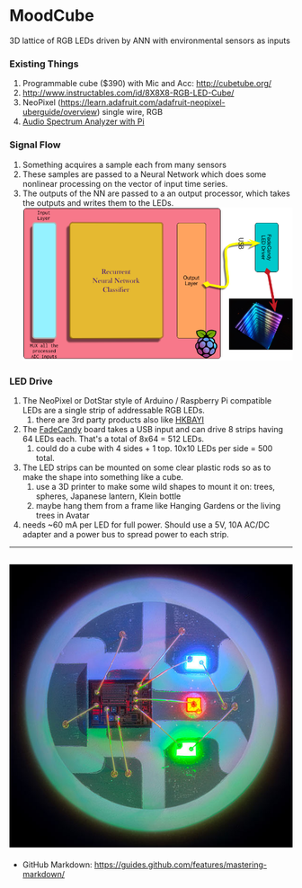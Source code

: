 # MoodCube
3D lattice of RGB LEDs driven by ANN with environmental sensors as inputs


### Existing Things
1. Programmable cube ($390) with Mic and Acc:  http://cubetube.org/
1. http://www.instructables.com/id/8X8X8-RGB-LED-Cube/
1. NeoPixel (https://learn.adafruit.com/adafruit-neopixel-uberguide/overview) single wire, RGB
1. [Audio Spectrum Analyzer with Pi](https://github.com/karlstav/cava)

### Signal Flow
1. Something acquires a sample each from many sensors
1. These samples are passed to a Neural Network which does some nonlinear processing on the vector of input time series.
1. The outputs of the NN are passed to a an output processor, which takes the outputs and writes them to the LEDs.
![Block diagram](images/MoodCubeFlow.png)

### LED Drive
1. The NeoPixel or DotStar style of Arduino / Raspberry Pi compatible LEDs are a single strip of addressable RGB LEDs.
    1. there are 3rd party products also like [HKBAYI](https://www.amazon.com/240pixels-programmable-Individually-addressable-Waterproof/dp/B00K7UHPEC/ref=sr_1_2?s=musical-instruments&ie=UTF8&qid=1492325071&sr=1-2&keywords=neopixel)
1. The [FadeCandy](http://www.misc.name/fadecandy) board takes a USB input and can drive 8 strips having 64 LEDs each. That's a total of 8x64 = 512 LEDs.
    1. could do a cube with 4 sides + 1 top. 10x10 LEDs per side = 500 total.
1. The LED strips can be mounted on some clear plastic rods so as to make the shape into something like a cube.
    1. use a 3D printer to make some wild shapes to mount it on: trees, spheres, Japanese lantern, Klein bottle
    1. maybe hang them from a frame like Hanging Gardens or the living trees in Avatar
1. needs ~60 mA per LED for full power. Should use a 5V, 10A AC/DC adapter and a power bus to spread power to each strip.
------
![zoom in on a NeoPixel](images/led_strips_single-neopixel.jpg)
------
* GitHub Markdown: https://guides.github.com/features/mastering-markdown/
